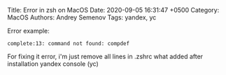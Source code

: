 Title: Error in zsh on MacOS
Date: 2020-09-05 16:31:47 +0500
Category: MacOS
Authors: Andrey Semenov
Tags: yandex, yc

Error example:

    complete:13: command not found: compdef

For fixing it error, i'm just remove all lines in .zshrc what added after installation yandex console (yc)

